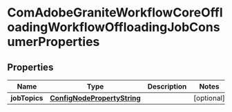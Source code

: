 

# ComAdobeGraniteWorkflowCoreOffloadingWorkflowOffloadingJobConsumerProperties

## Properties

Name | Type | Description | Notes
------------ | ------------- | ------------- | -------------
**jobTopics** | [**ConfigNodePropertyString**](ConfigNodePropertyString.md) |  |  [optional]



